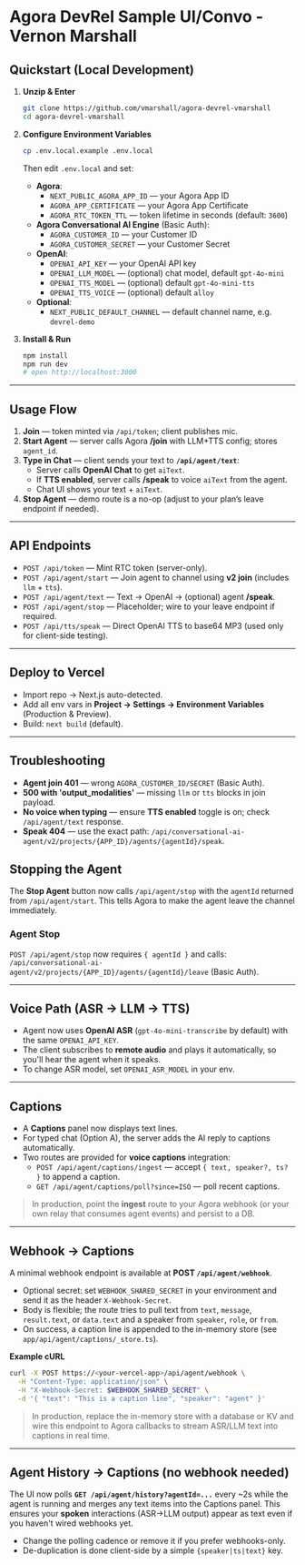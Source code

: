 # Agora DevRel Sample UI/Convo - Vernon Marshall

## Quickstart (Local Development)

1. **Unzip & Enter**
   ```bash
   git clone https://github.com/vmarshall/agora-devrel-vmarshall
   cd agora-devrel-vmarshall
   ```

2. **Configure Environment Variables**
   ```bash
   cp .env.local.example .env.local
   ```
   Then edit `.env.local` and set:
   - **Agora**:
     - `NEXT_PUBLIC_AGORA_APP_ID` — your Agora App ID
     - `AGORA_APP_CERTIFICATE` — your Agora App Certificate
     - `AGORA_RTC_TOKEN_TTL` — token lifetime in seconds (default: `3600`)
   - **Agora Conversational AI Engine** (Basic Auth):
     - `AGORA_CUSTOMER_ID` — your Customer ID
     - `AGORA_CUSTOMER_SECRET` — your Customer Secret
   - **OpenAI**:
     - `OPENAI_API_KEY` — your OpenAI API key
     - `OPENAI_LLM_MODEL` — (optional) chat model, default `gpt-4o-mini`
     - `OPENAI_TTS_MODEL` — (optional) default `gpt-4o-mini-tts`
     - `OPENAI_TTS_VOICE` — (optional) default `alloy`
   - **Optional**:
     - `NEXT_PUBLIC_DEFAULT_CHANNEL` — default channel name, e.g. `devrel-demo`

3. **Install & Run**
   ```bash
   npm install
   npm run dev
   # open http://localhost:3000
   ```

---

## Usage Flow

1. **Join** — token minted via `/api/token`; client publishes mic.
2. **Start Agent** — server calls Agora **/join** with LLM+TTS config; stores `agent_id`.
3. **Type in Chat** — client sends your text to **`/api/agent/text`**:
   - Server calls **OpenAI Chat** to get `aiText`.
   - If **TTS enabled**, server calls **/speak** to voice `aiText` from the agent.
   - Chat UI shows your text + `aiText`.
4. **Stop Agent** — demo route is a no-op (adjust to your plan’s leave endpoint if needed).

---

## API Endpoints

- `POST /api/token` — Mint RTC token (server-only).
- `POST /api/agent/start` — Join agent to channel using **v2 join** (includes `llm` + `tts`).
- `POST /api/agent/text` — Text → OpenAI → (optional) agent **/speak**.
- `POST /api/agent/stop` — Placeholder; wire to your leave endpoint if required.
- `POST /api/tts/speak` — Direct OpenAI TTS to base64 MP3 (used only for client-side testing).

---

## Deploy to Vercel

- Import repo → Next.js auto-detected.
- Add all env vars in **Project → Settings → Environment Variables** (Production & Preview).
- Build: `next build` (default).

---

## Troubleshooting

- **Agent join 401** — wrong `AGORA_CUSTOMER_ID/SECRET` (Basic Auth).
- **500 with 'output_modalities'** — missing `llm` or `tts` blocks in join payload.
- **No voice when typing** — ensure **TTS enabled** toggle is on; check `/api/agent/text` response.
- **Speak 404** — use the exact path: `/api/conversational-ai-agent/v2/projects/{APP_ID}/agents/{agentId}/speak`.

## Stopping the Agent
The **Stop Agent** button now calls `/api/agent/stop` with the `agentId` returned from `/api/agent/start`.
This tells Agora to make the agent leave the channel immediately.


### Agent Stop
`POST /api/agent/stop` now requires `{ agentId }` and calls:
`/api/conversational-ai-agent/v2/projects/{APP_ID}/agents/{agentId}/leave` (Basic Auth).


---

## Voice Path (ASR → LLM → TTS)
- Agent now uses **OpenAI ASR** (`gpt-4o-mini-transcribe` by default) with the same `OPENAI_API_KEY`.
- The client subscribes to **remote audio** and plays it automatically, so you'll hear the agent when it speaks.
- To change ASR model, set `OPENAI_ASR_MODEL` in your env.


---

## Captions
- A **Captions** panel now displays text lines.
- For typed chat (Option A), the server adds the AI reply to captions automatically.
- Two routes are provided for **voice captions** integration:
  - `POST /api/agent/captions/ingest` — accept `{ text, speaker?, ts? }` to append a caption.
  - `GET /api/agent/captions/poll?since=ISO` — poll recent captions.
> In production, point the **ingest** route to your Agora webhook (or your own relay that consumes agent events) and persist to a DB.


---

## Webhook → Captions
A minimal webhook endpoint is available at **POST `/api/agent/webhook`**.

- Optional secret: set `WEBHOOK_SHARED_SECRET` in your environment and send it as the header `X-Webhook-Secret`.
- Body is flexible; the route tries to pull text from `text`, `message`, `result.text`, or `data.text` and a speaker from `speaker`, `role`, or `from`.
- On success, a caption line is appended to the in-memory store (see `app/api/agent/captions/_store.ts`).

**Example cURL**
```bash
curl -X POST https://<your-vercel-app>/api/agent/webhook \
  -H "Content-Type: application/json" \
  -H "X-Webhook-Secret: $WEBHOOK_SHARED_SECRET" \
  -d '{ "text": "This is a caption line", "speaker": "agent" }'
```

> In production, replace the in-memory store with a database or KV and wire this endpoint to Agora callbacks to stream ASR/LLM text into captions in real time.


---

## Agent History → Captions (no webhook needed)
The UI now polls **`GET /api/agent/history?agentId=...`** every ~2s while the agent is running and merges any text items into the Captions panel. This ensures your **spoken** interactions (ASR→LLM output) appear as text even if you haven't wired webhooks yet.
- Change the polling cadence or remove it if you prefer webhooks-only.
- De-duplication is done client-side by a simple `{speaker|ts|text}` key.
